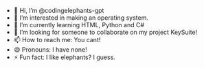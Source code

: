 - 👋 Hi, I’m @codingelephants-gpt
- 👀 I’m interested in making an operating system.
- 🌱 I’m currently learning HTML, Python and C#
- 💞️ I’m looking for someone to collaborate on my project KeySuite!
- 📫 How to reach me: You cant!
- 😄 Pronouns: I have none!
- ⚡ Fun fact: I like elephants? I guess.

<!---
codingelephants-gpt/codingelephants-gpt is a ✨ special ✨ repository because its `README.md` (this file) appears on your GitHub profile.
You can click the Preview link to take a look at your changes.
--->
